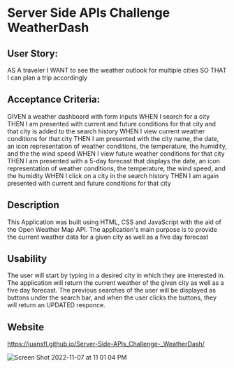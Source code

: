 # Server Side APIs Challenge WeatherDash

## User Story:
AS A traveler
I WANT to see the weather outlook for multiple cities
SO THAT I can plan a trip accordingly

## Acceptance Criteria:
GIVEN a weather dashboard with form inputs
WHEN I search for a city
THEN I am presented with current and future conditions for that city and that city is added to the search history
WHEN I view current weather conditions for that city
THEN I am presented with the city name, the date, an icon representation of weather conditions, the temperature, the humidity, and the the wind speed
WHEN I view future weather conditions for that city
THEN I am presented with a 5-day forecast that displays the date, an icon representation of weather conditions, the temperature, the wind speed, and the humidity
WHEN I click on a city in the search history
THEN I am again presented with current and future conditions for that city

## Description
This Application was built using HTML, CSS and JavaScript with the aid of the Open Weather Map API. The application's main purpose is to provide the current weather data for a given city as well as a five day forecast

## Usability
The user will start by typing in a desired city in which they are interested in. The application will return the current weather of the given city as well as a five day forecast. The previous searches of the user will be displayed as buttons under the search bar, and when the user clicks the buttons, they will return an UPDATED responce. 

## Website
https://juansfl.github.io/Server-Side-APIs_Challenge-_WeatherDash/

![Screen Shot 2022-11-07 at 11 01 04 PM](https://user-images.githubusercontent.com/113400746/200472213-e46348a8-ba6b-4704-a6e4-f8c5b35d8a8d.png)
